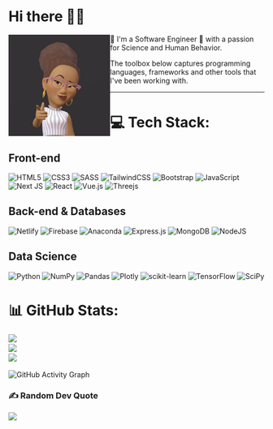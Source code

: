 
# Hi there 👋🏾

<p align="center">
  <a href="#"><img width="200px" height="200px" align="left" src="https://github.com/mknyambura/images/blob/main/photo1656412830.jpeg" alt="header" border="0" raw=True></a>
</p>


 
🔭 I'm a Software Engineer 💫 with a passion for Science and Human Behavior. 



The toolbox below captures programming languages, frameworks and other tools that I've been working with.


---



# 💻 Tech Stack:


 ## Front-end
 ![HTML5](https://img.shields.io/badge/html5-%23E34F26.svg?style=for-the-badge&logo=html5&logoColor=white) 
![CSS3](https://img.shields.io/badge/css3-%231572B6.svg?style=for-the-badge&logo=css3&logoColor=white) 
![SASS](https://img.shields.io/badge/SASS-hotpink.svg?style=for-the-badge&logo=SASS&logoColor=white) 
![TailwindCSS](https://img.shields.io/badge/tailwindcss-%2338B2AC.svg?style=for-the-badge&logo=tailwind-css&logoColor=white) 
![Bootstrap](https://img.shields.io/badge/bootstrap-%23563D7C.svg?style=for-the-badge&logo=bootstrap&logoColor=white) 
![JavaScript](https://img.shields.io/badge/javascript-%23323330.svg?style=for-the-badge&logo=javascript&logoColor=%23F7DF1E) 
![Next JS](https://img.shields.io/badge/Next-black?style=for-the-badge&logo=next.js&logoColor=white) 
![React](https://img.shields.io/badge/react-%2320232a.svg?style=for-the-badge&logo=react&logoColor=%2361DAFB) 
![Vue.js](https://img.shields.io/badge/vuejs-%2335495e.svg?style=for-the-badge&logo=vuedotjs&logoColor=%234FC08D) 
![Threejs](https://img.shields.io/badge/threejs-black?style=for-the-badge&logo=three.js&logoColor=white) 


## Back-end & Databases
![Netlify](https://img.shields.io/badge/netlify-%23000000.svg?style=for-the-badge&logo=netlify&logoColor=#00C7B7) 
![Firebase](https://img.shields.io/badge/firebase-%23039BE5.svg?style=for-the-badge&logo=firebase) 
![Anaconda](https://img.shields.io/badge/Anaconda-%2344A833.svg?style=for-the-badge&logo=anaconda&logoColor=white) 
![Express.js](https://img.shields.io/badge/express.js-%23404d59.svg?style=for-the-badge&logo=express&logoColor=%2361DAFB) 
![MongoDB](https://img.shields.io/badge/MongoDB-%234ea94b.svg?style=for-the-badge&logo=mongodb&logoColor=white) 
![NodeJS](https://img.shields.io/badge/node.js-6DA55F?style=for-the-badge&logo=node.js&logoColor=white) 


## Data Science
![Python](https://img.shields.io/badge/python-3670A0?style=for-the-badge&logo=python&logoColor=ffdd54) 
![NumPy](https://img.shields.io/badge/numpy-%23013243.svg?style=for-the-badge&logo=numpy&logoColor=white) 
![Pandas](https://img.shields.io/badge/pandas-%23150458.svg?style=for-the-badge&logo=pandas&logoColor=white) 
![Plotly](https://img.shields.io/badge/Plotly-%233F4F75.svg?style=for-the-badge&logo=plotly&logoColor=white) 
![scikit-learn](https://img.shields.io/badge/scikit--learn-%23F7931E.svg?style=for-the-badge&logo=scikit-learn&logoColor=white) 
![TensorFlow](https://img.shields.io/badge/TensorFlow-%23FF6F00.svg?style=for-the-badge&logo=TensorFlow&logoColor=white) 
![SciPy](https://img.shields.io/badge/SciPy-%230C55A5.svg?style=for-the-badge&logo=scipy&logoColor=%white) 



# 📊 GitHub Stats:
![](https://github-readme-stats.vercel.app/api?username=mknyambura&theme=midnight-purple&hide_border=true&include_all_commits=false&count_private=true)<br/>
![](https://github-readme-streak-stats.herokuapp.com/?user=mknyambura&theme=midnight-purple&hide_border=true)<br/>
![](https://github-readme-stats.vercel.app/api/top-langs/?username=mknyambura&theme=midnight-purple&hide_border=true&include_all_commits=false&count_private=true&layout=compact)
<!-- 
## 🏆 GitHub Trophies
![](https://github-profile-trophy.vercel.app/?username=mknyambura&theme=radical&no-frame=false&no-bg=true&margin-w=4) -->

![GitHub Activity Graph](https://activity-graph.herokuapp.com/graph?username=mknyambura&bg_color=1d2a3a&color=5BCDEC&line=5BCDEC&point=FFFFFF&hide_border=true)

### ✍️ Random Dev Quote
![](https://quotes-github-readme.vercel.app/api?type=horizontal&theme=merko)

<!-- ### 😂 Random Dev Meme -->
<!-- <img src="https://random-memer.herokuapp.com/" text-align="center" width="100px"/> -->

<!-- [![](https://visitcount.itsvg.in/api?id=mknyambura&icon=7&color=5)](https://visitcount.itsvg.in) -->

 <!--
 ## 💰 Buy Me A Coffee
  [![BuyMeACoffee](https://img.shields.io/badge/Buy%20Me%20a%20Coffee-ffdd00?style=for-the-badge&logo=buy-me-a-coffee&logoColor=black)](https://buymeacoffee.com/mknyambura) -->


<!--
**mknyambura/mknyambura** is a ✨ _special_ ✨ repository because its `README.md` (this file) appears on your GitHub profile.

Here are some ideas to get you started:

- 🔭 I’m currently working on ...
- 🌱 I’m currently learning ...
- 👯 I’m looking to collaborate on ...
- 🤔 I’m looking for help with ...
- 💬 Ask me about ...
- 📫 How to reach me: ...
- 😄 Pronouns: ...
- ⚡ Fun fact: ...
-->
